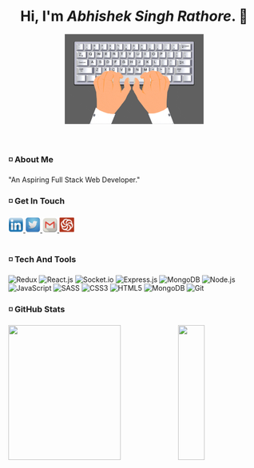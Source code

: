 <div align="center"> <h1>Hi, I'm <i>Abhishek Singh Rathore</i>. 👋 </h1></div>

<div align="center"> <img  src="./assets/giphy.gif" width="55%"> </div>
<br>
<br>

### :white_medium_small_square: About Me

"An Aspiring Full Stack Web Developer."

<!-- - 🔭 I’m currently working on Advanced JavaScript -->
<!-- - 🌱 I’m currently learning Advanced JavaScript -->
<!-- - 👯 I’m looking to collaborate on ... -->
<!-- - 🤔 I’m looking for help with ... -->
<!-- - ⚡ Fun fact: ... -->

### :white_medium_small_square: Get In Touch

<nav>
    <a href="https://www.linkedin.com/in/abhishek-singh-rathore-878372205" target="_blank">
    <img src="./assets/linkedin-icon.png" width="30px" height="30px"/> </a>
       <a href="https://twitter.com/TheAbhi98765" target="_blank">
    <img src="./assets/twitter-icon.png" width="30px" height="30px"/> </a>
          <a href="mailto:abhishek.140999@gmail.com" target="_blank">
    <img src="./assets/gmail-icon.png" width="30px" height="30px"/> </a>
     <a href="https://www.codewars.com/users/abhishek-s-rathore" target="_blank">
    <img src="./assets/codewars-icon.svg" width="30px" height="30px"/> </a>
</nav>
<br>

### :white_medium_small_square: Tech And Tools

   <p> 
      <img alt="Redux" src="https://img.shields.io/badge/React-20232A?style=for-the-badge&logo=react&logoColor=61DAFB" />
      <img alt="React.js" src="https://img.shields.io/badge/Redux-593D88?style=for-the-badge&logo=redux&logoColor=white" />
      <img alt="Socket.io" src="https://img.shields.io/badge/Socket.io-010101?&style=for-the-badge&logo=Socket.io&logoColor=white" />
      <img alt="Express.js" src="https://img.shields.io/badge/Express.js-000000?style=for-the-badge&logo=express&logoColor=white" />
      <img alt="MongoDB" src="https://img.shields.io/badge/MongoDB-white?style=for-the-badge&logo=mongodb&logoColor=4EA94B" />
      <img alt="Node.js" src="https://img.shields.io/badge/Node.js-339933?style=for-the-badge&logo=nodedotjs&logoColor=white" />
      <img alt="JavaScript" src="https://img.shields.io/badge/javascript-%23323330.svg?style=for-the-badge&logo=javascript&logoColor=%23F7DF1E" />
      <img alt="SASS" src="https://img.shields.io/badge/SCSS-hotpink.svg?style=for-the-badge&logo=SASS&logoColor=white"/>
      <img alt="CSS3" src="https://img.shields.io/badge/css3-%231572B6.svg?style=for-the-badge&logo=css3&logoColor=white" />
      <img alt="HTML5" src="https://img.shields.io/badge/html5-%23E34F26.svg?style=for-the-badge&logo=html5&logoColor=white" />
      <img alt="MongoDB" src="https://img.shields.io/badge/GitHub-100000?style=for-the-badge&logo=github&logoColor=white" /> 
      <img alt="Git" src="https://img.shields.io/badge/git-%23F05033.svg?style=for-the-badge&logo=git&logoColor=white" />
  </p>
         
### :white_medium_small_square: GitHub Stats
<p>
  <img src="https://github-readme-stats.vercel.app/api?username=abhishek-s-rathore&show_icons=true&theme=radical" height="270px" width="66.75%"/> 
  <img src="https://github-readme-stats.vercel.app/api/top-langs/?username=abhishek-s-rathore&theme=tokyonight" height="270px" width="32.25%"/>
</p>
